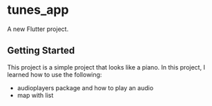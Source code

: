 # tunes_app

A new Flutter project.

## Getting Started

This project is a simple project that looks like a piano.
In this project, I learned how to use the following:
- audioplayers package and how to play an audio
- map with list
